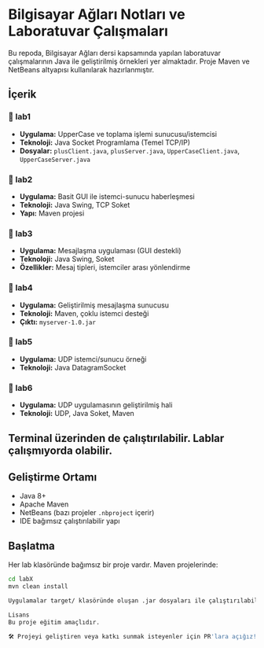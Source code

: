 # Bilgisayar Ağları Notları ve Laboratuvar Çalışmaları

Bu repoda, Bilgisayar Ağları dersi kapsamında yapılan laboratuvar çalışmalarının Java ile geliştirilmiş örnekleri yer almaktadır. Proje Maven ve NetBeans altyapısı kullanılarak hazırlanmıştır.

## İçerik

### 📁 lab1
- **Uygulama:** UpperCase ve toplama işlemi sunucusu/istemcisi
- **Teknoloji:** Java Socket Programlama (Temel TCP/IP)
- **Dosyalar:** `plusClient.java`, `plusServer.java`, `UpperCaseClient.java`, `UpperCaseServer.java`

### 📁 lab2
- **Uygulama:** Basit GUI ile istemci-sunucu haberleşmesi
- **Teknoloji:** Java Swing, TCP Soket
- **Yapı:** Maven projesi

### 📁 lab3
- **Uygulama:** Mesajlaşma uygulaması (GUI destekli)
- **Teknoloji:** Java Swing, Soket
- **Özellikler:** Mesaj tipleri, istemciler arası yönlendirme

### 📁 lab4
- **Uygulama:** Geliştirilmiş mesajlaşma sunucusu
- **Teknoloji:** Maven, çoklu istemci desteği
- **Çıktı:** `myserver-1.0.jar`

### 📁 lab5
- **Uygulama:** UDP istemci/sunucu örneği
- **Teknoloji:** Java DatagramSocket

### 📁 lab6
- **Uygulama:** UDP uygulamasının geliştirilmiş hali
- **Teknoloji:** UDP, Java Soket, Maven

## Terminal üzerinden de çalıştırılabilir. Lablar çalışmıyorda olabilir.

## Geliştirme Ortamı
- Java 8+
- Apache Maven
- NetBeans (bazı projeler `.nbproject` içerir)
- IDE bağımsız çalıştırılabilir yapı

## Başlatma
Her lab klasöründe bağımsız bir proje vardır. Maven projelerinde:

```bash
cd labX
mvn clean install

Uygulamalar target/ klasöründe oluşan .jar dosyaları ile çalıştırılabilir.

Lisans
Bu proje eğitim amaçlıdır.

🛠 Projeyi geliştiren veya katkı sunmak isteyenler için PR'lara açığız!

